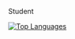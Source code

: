 Student



<a href="https://github.com/Snicon" align="left"><img src="https://github-readme-stats.vercel.app/api/top-langs/?username=Olle-Langwagen&langs_count=10&title_color=10b981&text_color=ffffff&icon_color=10b981&bg_color=581c87&hide_border=true&locale=en&custom_title=Top%20%Languages" alt="Top Languages" /></a>
